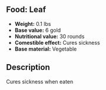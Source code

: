 ## Food: Leaf
- **Weight:** 0.1 lbs
- **Base value:** 6 gold
- **Nutritional value:** 30 rounds
- **Comestible effect:** Cures sickness
- **Base material:** Vegetable
## Description
Cures sickness when eaten
